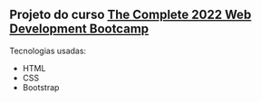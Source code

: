 <h2>Projeto do curso <a href="https://www.udemy.com/course/the-complete-web-development-bootcamp/">The Complete 2022 Web Development Bootcamp</a></h2>
Tecnologias usadas:
<ul>
  <li>HTML</li>
  <li>CSS</li>
  <li>Bootstrap</li>
</ul>

